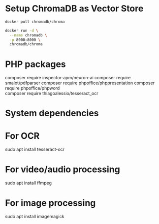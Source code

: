 # Setup ChromaDB as Vector Store

```bash
docker pull chromadb/chroma

docker run -d \
  --name chromadb \
  -p 8000:8000 \
  chromadb/chroma

```


# PHP packages
composer require inspector-apm/neuron-ai
composer require smalot/pdfparser
composer require phpoffice/phppresentation
composer require phpoffice/phpword  
composer require thiagoalessio/tesseract_ocr

# System dependencies
# For OCR
sudo apt install tesseract-ocr

# For video/audio processing
sudo apt install ffmpeg

# For image processing
sudo apt install imagemagick